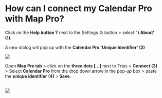 # How can I connect my Calendar Pro with Map Pro?

<p class="no-margin">Click on the <b>Help button ❔</b> next to the Settings ⚙️ button &gt; select<b> ' ℹ️ About' (1)</b>.</p>
<p class="no-margin"></p>
<p class="no-margin">A new dialog will pop up with the <b>Calendar Pro 'Unique Identifier' (2)</b><br></p>
<div class="intercom-container"><img src="/assets/img/teams-pro/image_184.png"></div><p class="no-margin"></p>
<p class="no-margin">Open <b>Map Pro tab</b> &gt; click on the <b>three dots [...]</b> next to Trips &gt; <b>Connect (3) </b>&gt; Select <b>Calendar Pro</b> from the drop down arrow in the pop-up box &gt; paste the <b>unique identifier</b> <b>(4)</b> &gt; <b>Save</b>.<br><br></p>
<div class="intercom-container"><img src="/assets/img/teams-pro/image_185.png"></div>

<Hubspot />


